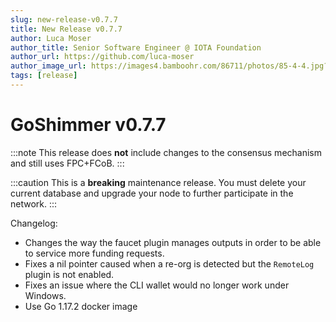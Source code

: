 ```yaml
---
slug: new-release-v0.7.7
title: New Release v0.7.7
author: Luca Moser
author_title: Senior Software Engineer @ IOTA Foundation
author_url: https://github.com/luca-moser
author_image_url: https://images4.bamboohr.com/86711/photos/85-4-4.jpg?Policy=eyJTdGF0ZW1lbnQiOlt7IlJlc291cmNlIjoiaHR0cHM6Ly9pbWFnZXM0LmJhbWJvb2hyLmNvbS84NjcxMS8qIiwiQ29uZGl0aW9uIjp7IkRhdGVHcmVhdGVyVGhhbiI6eyJBV1M6RXBvY2hUaW1lIjoxNjMyMzEzNjUxfSwiRGF0ZUxlc3NUaGFuIjp7IkFXUzpFcG9jaFRpbWUiOjE2MzQ5MDU2NjF9fX1dfQ__&Signature=hFmmIsMq6ixckr-MdEq-GF5sZ1kZHGl0mgpZLd3IpYznswOq9xkiNHeQk56eqZgHteIXrvvF48MOJDw~t2-5W~4gUjdXz638SShuCyUfuqEwAz8Ms68h1dloNwL7wfcN4X4TVb75u-aBcZcVguQOAL-KBj-0UUT9lJrUjfm6njSVH~ir3KdPQmFrH52UXSRBnOvjpYfKJ-2ep-izZpkWvgEDB~nOQ-ztB5WtLRxaV4EgxT8HW5O4rwDlL0N7ZLrjs5OvSJjgwvYvhSwAVIrEaiqfUY8OPVnawzCRDZ1LYSPvWWWsBjJOlNbXy6JUsBRNzY0ncKFxKZkHTPtxty1I3g__&Key-Pair-Id=APKAIZ7QQNDH4DJY7K4Q
tags: [release]
---
```

# GoShimmer v0.7.7

:::note
This release does **not** include changes to the consensus mechanism and still uses FPC+FCoB.
:::

:::caution
This is a **breaking** maintenance release. You must delete your current database and upgrade your node to further participate in the network.
:::

Changelog:
- Changes the way the faucet plugin manages outputs in order to be able to service more funding requests.
- Fixes a nil pointer caused when a re-org is detected but the `RemoteLog` plugin is not enabled.
- Fixes an issue where the CLI wallet would no longer work under Windows.
- Use Go 1.17.2 docker image